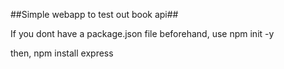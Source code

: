 ##Simple webapp to test out book api##

If you dont have a package.json file beforehand, use
npm init -y

then, 
npm install express

